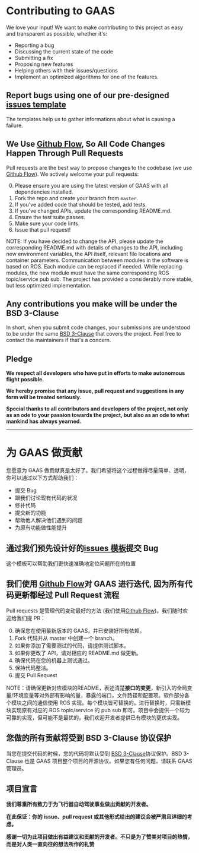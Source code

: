 # Contributing to GAAS
We love your input! We want to make contributing to this project as easy and transparent as possible, whether it's:

- Reporting a bug
- Discussing the current state of the code
- Submitting a fix
- Proposing new features
- Helping others with their issues/questions
- Implement an optimized algorithms for one of the features.

## Report bugs using one of our pre-designed [issues template](https://github.com/briandk/transcriptase-atom/issues) 
The templates help us to gather informations about what is causing a failure.

## We Use [Github Flow](https://guides.github.com/introduction/flow/index.html), So All Code Changes Happen Through Pull Requests
Pull requests are the best way to propose changes to the codebase (we use [Github Flow](https://guides.github.com/introduction/flow/index.html)). We actively welcome your pull requests:

0. Please ensure you are using the latest version of GAAS with all dependencies installed.
1. Fork the repo and create your branch from `master`.
2. If you've added code that should be tested, add tests.
3. If you've changed APIs, update the corresponding README.md.
4. Ensure the test suite passes.
5. Make sure your code lints.
6. Issue that pull request!

NOTE: If you have decided to change the API, please update the corresponding README.md with details of changes to the API, including new environment variables, the API itself, relevant file locations and container parameters. Communication between modules in the software is based on ROS. Each module can be replaced if needed. While replacing modules, the new module must have the same corresponding ROS topic/service pub sub. The project has provided a considerably more stable, but less optimized implementation. 

## Any contributions you make will be under the BSD 3-Clause
In short, when you submit code changes, your submissions are understood to be under the same [BSD 3-Clause](https://github.com/ninawrong/GAAS/blob/master/LICENSE) that covers the project. Feel free to contact the maintainers if that's a concern.

## Pledge
**We respect all developers who have put in efforts to make autonomous flight possible.**

**We hereby promise that any issue, pull request and suggestions in any form will be treated seriously.**

**Special thanks to all contributors and developers of the project, not only as an ode to your passion towards the project, but also as an ode to what mankind has always yearned.**

---------
# 为 GAAS 做贡献
您愿意为 GAAS 做贡献真是太好了。我们希望将这个过程做得尽量简单、透明，你可以通过以下方式帮助我们：

- 提交 Bug
- 跟我们讨论现有代码的状况
- 修补代码
- 提交新的功能
- 帮助他人解决他们遇到的问题
- 为原有功能做性能提升

## 通过我们预先设计好的[issues 模板](https://github.com/briandk/transcriptase-atom/issues)提交 Bug
这个模板可以帮助我们更快速准确地定位问题所在的位置

## 我们使用 [Github Flow](https://guides.github.com/introduction/flow/index.html)对 GAAS 进行迭代, 因为所有代码更新都经过 Pull Request 流程
Pull requests 是管理代码变动最好的方法 (我们使用[Github Flow](https://guides.github.com/introduction/flow/index.html))。我们随时欢迎给我们提 PR：

0. 确保您在使用最新版本的 GAAS，并已安装好所有依赖。
1. Fork 代码并从 master 中创建一个 branch。
2. 如果你添加了需要测试的代码，请提供测试脚本。
3. 如果你更改了 API，请对相应的 README.md 做更新。
4. 确保代码在您的机器上测试通过。
5. 保持代码整洁。
6. 提交 Pull Request

NOTE：请确保更新对应模块的README，表述清楚**接口的变更**，新引入的全局变量/环境变量等对外部有影响的量，暴露的端口，文件路径和配置项。软件部分各个模块之间的通信使用 ROS 实现。每个模块皆可替换的。进行替换时，只需新模块实现原有对应的 ROS topic/service 的 pub sub 即可。项目中会提供一个较为可靠的实现，但可能不是最优的。我们欢迎开发者提供已有模块的更优实现。

## 您做的所有贡献将受到 BSD 3-Clause 协议保护
当您在提交代码的时候，您的代码将默认受到 [BSD 3-Clause](https://github.com/ninawrong/GAAS/blob/master/LICENSE)协议保护。BSD 3-Clause 也是 GAAS 项目整个项目的开源协议。如果您有任何问题，请联系 GAAS 管理员。

## 项目宣言

**我们尊重所有致力于为飞行器自动驾驶事业做出贡献的开发者。**

**在此保证：你的 issue、pull request 或其他形式给出的建议会被严肃且详细的考虑。**

**感谢一切为此项目做出有益建议和贡献的开发者。不只是为了赞美对项目的热情，而是对人类一直向往的想法所作的礼赞**



